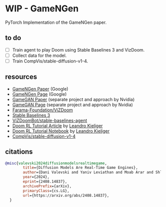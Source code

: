 # WIP - GameNGen

PyTorch Implementation of the GameNGen paper.

## to do

- [ ] Train agent to play Doom using Stable Baselines 3 and VizDoom.
- [ ] Collect data for the model.
- [ ] Train CompVis/stable-diffusion-v1-4.

## resources

- [GameNGen Paper](https://arxiv.org/pdf/2408.14837) (Google)
- [GameNGen Page](https://gamengen.github.io) (Google)
- [GameGAN Paper](https://arxiv.org/pdf/2005.12126) (separate project and approach by Nvidia)
- [GameGAN Page](https://research.nvidia.com/labs/toronto-ai/GameGAN/) (separate project and approach by Nvidia)
- [Farama-Foundation/ViZDoom](https://github.com/Farama-Foundation/ViZDoom/tree/master)
- [Stable Baselines 3](https://stable-baselines3.readthedocs.io/en/master/index.html)
- [ViZDoomBot/stable-baselines-agent](https://github.com/ViZDoomBot/stable-baselines-agent)
- [Doom RL Tutorial Article](https://lkieliger.medium.com/deep-reinforcement-learning-in-practice-by-playing-doom-part-1-getting-started-618c99075c77) by [Leandro Kieliger](https://lkieliger.medium.com/?source=post_page-----618c99075c77--------------------------------)
- [Doom RL Tutorial Notebook](https://nbviewer.org/github/lkiel/rl-doom/blob/develop/standalone_examples/Basic%20Scenario.ipynb) by [Leandro Kieliger](https://lkieliger.medium.com/?source=post_page-----618c99075c77--------------------------------)
- [CompVis/stable-diffusion-v1-4](https://huggingface.co/CompVis/stable-diffusion-v1-4)

## citations

```bibtex
@misc{valevski2024diffusionmodelsrealtimegame,
        title={Diffusion Models Are Real-Time Game Engines}, 
        author={Dani Valevski and Yaniv Leviathan and Moab Arar and Shlomi Fruchter},
        year={2024},
        eprint={2408.14837},
        archivePrefix={arXiv},
        primaryClass={cs.LG},
        url={https://arxiv.org/abs/2408.14837}, 
  }
```
